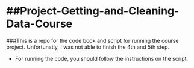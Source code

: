 ##Project-Getting-and-Cleaning-Data-Course
========================================

###This is a repo for the code book and script for running the course project.
Unfortunatly, I was not able to finish the 4th and 5th step.
* For running the code, you should follow the instructions on the script.
